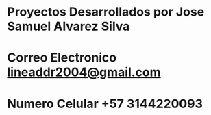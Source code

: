 # Proyectos Desarrollados por Jose Samuel Alvarez Silva 
# Correo Electronico lineaddr2004@gmail.com
# Numero Celular +57 3144220093
